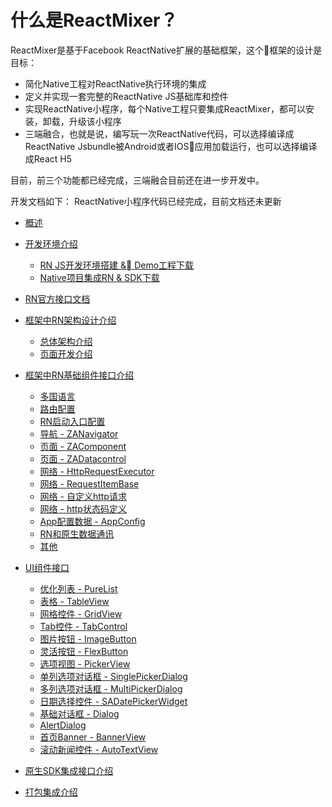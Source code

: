# 什么是ReactMixer？
ReactMixer是基于Facebook ReactNative扩展的基础框架，这个框架的设计是目标：
 * 简化Native工程对ReactNative执行环境的集成
 * 定义并实现一套完整的ReactNative JS基础库和控件
 * 实现ReactNative小程序，每个Native工程只要集成ReactMixer，都可以安装，卸载，升级该小程序
 * 三端融合，也就是说，编写玩一次ReactNative代码，可以选择编译成ReactNative Jsbundle被Android或者IOS应用加载运行，也可以选择编译成React H5

 目前，前三个功能都已经完成，三端融合目前还在进一步开发中。
 
 开发文档如下：
 ReactNative小程序代码已经完成，目前文档还未更新

* [概述](./README.md)
* [开发环境介绍]()
   * [RN JS开发环境搭建 & Demo工程下载](./downdesc/reactnative.md)
   * [Native项目集成RN & SDK下载](./downdesc/native.md)
   <!-- * [开发调试App介绍 & 下载](./downdesc/rnbrowser.md) -->
* [RN官方接口文档](./apidesc/apidesc-fb.md)
* [框架中RN架构设计介绍]()
   * [总体架构介绍](./apidesc/rn-archi/rn-archi.md)
   * [页面开发介绍](./apidesc/rn-archi/rn-archi-page.md)
* [框架中RN基础组件接口介绍]()
   * [多国语言](./apidesc/rn-base/language.md)
   * [路由配置](./apidesc/rn-base/routeconfig.md)
   * [RN启动入口配置](./apidesc/rn-base/entryconfig.md)
   * [导航 - ZANavigator](./apidesc/rn-base/zanavigator.md)
   * [页面 - ZAComponent](./apidesc/rn-base/zacomponent.md)
   * [页面 - ZADatacontrol](./apidesc/rn-base/zadatacontrol.md)
   * [网络 - HttpRequestExecutor](./apidesc/rn-base/httprequestexecutor.md)
   * [网络 - RequestItemBase](./apidesc/rn-base/requestitembase.md)
   * [网络 - 自定义http请求](./apidesc/rn-base/httprequestitemdemo.md)
   * [网络 - http状态码定义](./apidesc/rn-base/httpresultcodes.md)
   * [App配置数据 - AppConfig](./apidesc/rn-base/appconfig.md)
   * [RN和原生数据通讯](./apidesc/rn-base/nativeinterface.md)
   * [其他](./apidesc/rn-base/others.md)

* [UI组件接口]()
   * [优化列表 - PureList](./apidesc/rn-widgets/purelist.md)
   * [表格 - TableView](./apidesc/rn-widgets/tableview.md)
   * [网格控件 - GridView](./apidesc/rn-widgets/gridview.md)
   * [Tab控件 - TabControl](./apidesc/rn-widgets/tabcontrol.md)
   * [图片按钮 - ImageButton](./apidesc/rn-widgets/imagebutton.md)
   * [灵活按钮 - FlexButton](./apidesc/rn-widgets/flexbutton.md)
   * [选项视图 - PickerView](./apidesc/rn-widgets/pickerview.md)
   * [单列选项对话框 - SinglePickerDialog](./apidesc/rn-widgets/singlepickerdialog.md)
   * [多列选项对话框 - MultiPickerDialog](./apidesc/rn-widgets/multipickerdialog.md)
   * [日期选择控件 - SADatePickerWidget](./apidesc/rn-widgets/sadatepickerwidget.md)
   * [基础对话框 - Dialog](./apidesc/rn-widgets/dialog.md)
   * [AlertDialog](./apidesc/rn-widgets/alertdialog.md)
   * [首页Banner - BannerView](./apidesc/rn-widgets/bannerview.md)
   * [滚动新闻控件 - AutoTextView](./apidesc/rn-widgets/autotextview.md)

* [原生SDK集成接口介绍](./apidesc/native/apidesc-native.md)
* [打包集成介绍](./apidesc/release/bundle.md)

